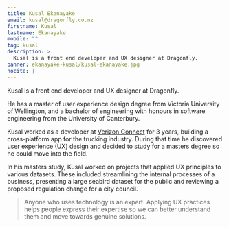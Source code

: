 ```yaml
---
title: Kusal Ekanayake
email: kusal@dragonfly.co.nz
firstname: Kusal
lastname: Ekanayake
mobile: ""
tag: kusal
description: >
  Kusal is a front end developer and UX designer at Dragonfly.
banner: ekanayake-kusal/kusal-ekanayake.jpg
nocite: |
---
```


Kusal is a front end developer and UX designer at Dragonfly.

<!--more-->

He has a master of user experience design degree from Victoria University of
Wellington, and a bachelor of engineering with honours in software engineering
from the University of Canterbury.

Kusal worked as a developer at
[Verizon Connect](https://www.verizonconnect.com/nz/) for 3 years, building a
cross-platform app for the trucking industry. During that time he discovered
user experience (UX) design and decided to study for a masters degree so he
could move into the field.

In his masters study, Kusal worked on projects that applied UX principles to
various datasets. These included streamlining the internal processes of a
business, presenting a large seabird dataset for the public and reviewing a
proposed regulation change for a city council.

> Anyone who uses technology is an expert. Applying UX practices helps people
> express their expertise so we can better understand them and move towards
> genuine solutions.
